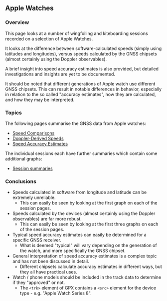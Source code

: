 ## Apple Watches

### Overview

This page looks at a number of wingfoiling and kiteboarding sessions recorded on a selection of Apple Watches.

It looks at the difference between software-calculated speeds (simply using latitudes and longitudes), versus speeds calculated by the GNSS chipsets (almost certainly using the Doppler observables).

A brief insight into speed accuracy estimates is also provided, but detailed investigations and insights are yet to be documented.

It should be noted that different generations of Apple watch use different GNSS chipsets. This can result in notable differences in behavior, especially in relation to the so called "accuracy estimates", how they are calculated, and how they may be interpreted.



### Topics

The following pages summarise the GNSS data from Apple watches: 

- [Speed Comparisons](speed.md)
- [Doppler-Derived Speeds](doppler.md)
- [Speed Accuracy Estimates](accuracy.md)

The individual sessions each have further summaries which contain some additional graphs:

- [Session summaries](sessions.md)



### Conclusions

- Speeds calculated in software from longitude and latitude can be extremely unreliable.
  - This can easily be seen by looking at the first graph on each of the session pages.
- Speeds calculated by the devices (almost certainly using the Doppler observables) are far more robust.
  - This can easily be seen by looking at the first three graphs on each of the session pages.
- Typical speed accuracy estimates can easily be determined for a specific GNSS receiver.
  - What is deemed "typical" will vary depending on the generation of the watch, and more specifically the GNSS chipset. 
- General interpretation of speed accuracy estimates is a complex topic and has not been discussed in detail.
  - Different chipsets calculate accuracy estimates in different ways, but they all have practical uses. 
- Watch / phone models should be included in the track data to determine if they "approved" or not.
  - The `<trk>` element of GPX contains a `<src>` element for the device type - e.g. "Apple Watch Series 8".
